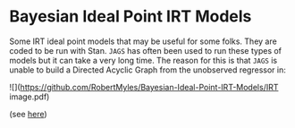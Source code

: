 # Bayesian Ideal Point IRT Models
Some IRT ideal point models that may be useful for some folks. They are coded to be run with Stan. `JAGS` has often been used to run these types of models but it can take a very long time. The reason for this is that `JAGS` is unable to build a Directed Acyclic Graph from the unobserved regressor in:

![](https://github.com/RobertMyles/Bayesian-Ideal-Point-IRT-Models/IRT image.pdf)
  
(see [here](https://sourceforge.net/p/mcmc-jags/discussion/610037/thread/5c9e9026/ ))


